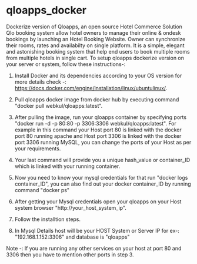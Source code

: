 # qloapps_docker
Dockerize version of Qloapps, an open source Hotel Commerce Solution
Qlo booking system allow hotel owners to manage their online & ondesk bookings by launching an Hotel Booking Website. Owner can synchronize their rooms, rates and availabilty on single platform. It is a simple, elegant and astonishing booking system that help end users to book multiple rooms from multiple hotels in single cart.
To setup qloapps dockerize version on your server or system, follow these instructions-:

1. Install Docker and its dependencies according to your OS version for more details check -: https://docs.docker.com/engine/installation/linux/ubuntulinux/.

2. Pull qloapps docker image from docker hub by executing command "docker pull webkul/qloapps:latest".

3. After pulling the image, run your qloapps container by specifying ports "docker run -d -p 80:80 -p 3306:3306 webkul/qloapps:latest". For example in this command your Host port 80 is linked with the docker port 80 running apache and Host port 3306 is linked with the docker port 3306 running MySQL, you can change the ports of your Host as per your requirements.

4. Your last command will provide you a unique hash_value or container_ID which is linked with your running container.

5. Now you need to know your mysql credentials for that run "docker logs container_ID", you can also find out your docker container_ID by running command "docker ps"

6. After getting your Mysql credentials open your qloapps on your Host system browser "http://your_host_system_ip".

7. Follow the installtion steps.

8. In Mysql Details host will be your HOST System or Server IP for ex-: "192.168.1.152:3306" and database is "qloapps"

Note -: If you are running any other services on your host at port 80 and 3306 then you have to mention other ports in step 3.

